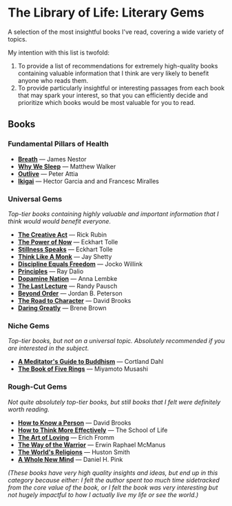 # The Library of Life: Literary Gems

A selection of the most insightful books I've read, covering a wide variety of topics.

My intention with this list is twofold:

1. To provide a list of recommendations for extremely high-quality books containing valuable information that I think are very likely to benefit anyone who reads them.
2. To provide particularly insightful or interesting passages from each book that may spark your interest, so that you can efficiently decide and prioritize which books would be most valuable for you to read.

## Books

### Fundamental Pillars of Health

 - [**Breath**](breath.md) — James Nestor
 - [**Why We Sleep**](why_we_sleep.md) — Matthew Walker
 - [**Outlive**](outlive.md) — Peter Attia
 - [**Ikigai**](ikigai.md) — Hector Garcia and and Francesc Miralles

### Universal Gems

*Top-tier books containing highly valuable and important information that I think would would benefit everyone.*

 - [**The Creative Act**](the_creative_act.md) — Rick Rubin
 - [**The Power of Now**](the_power_of_now.md) — Eckhart Tolle
 - [**Stillness Speaks**](stillness_speaks.md) — Eckhart Tolle
 - [**Think Like A Monk**](think_like_a_monk.md) — Jay Shetty
 - [**Discipline Equals Freedom**](discipline_equals_freedom.md) — Jocko Willink
 - [**Principles**](principles__ray_dalio.md) — Ray Dalio
 - [**Dopamine Nation**](dopamine_nation.md) — Anna Lembke
 - [**The Last Lecture**](the_last_lecture.md) — Randy Pausch
 - [**Beyond Order**](beyond_order.md) — Jordan B. Peterson
 - [**The Road to Character**](the_road_to_character) — David Brooks
 - [**Daring Greatly**](daring_greatly.md) — Brene Brown

### Niche Gems

*Top-tier books, but not on a universal topic. Absolutely recommended if you are interested in the subject.*

 - [**A Meditator's Guide to Buddhism**](a_meditators_guide_to_buddhism.md) — Cortland Dahl
 - [**The Book of Five Rings**](book_of_five_rings__musashi.md) — Miyamoto Musashi

### Rough-Cut Gems

*Not quite absolutely top-tier books, but still books that I felt were definitely worth reading.*

 - [**How to Know a Person**](how_to_know_a_person.md) — David Brooks
 - [**How to Think More Effectively**](how_to_think_more_effectively.md) — The School of Life
 - [**The Art of Loving**](the_art_of_loving.md) — Erich Fromm
 - [**The Way of the Warrior**](the_way_of_the_warrior.md) — Erwin Raphael McManus
 - [**The World's Religions**](the_worlds_religions.md) — Huston Smith
 - [**A Whole New Mind**](a_whole_new_mind.md) — Daniel H. Pink

*(These books have very high quality insights and ideas, but end up in this category because either: I felt the author spent too much time sidetracked from the core value of the book, or I felt the book was very *interesting* but not hugely *impactful* to how I actually live my life or see the world.)*
